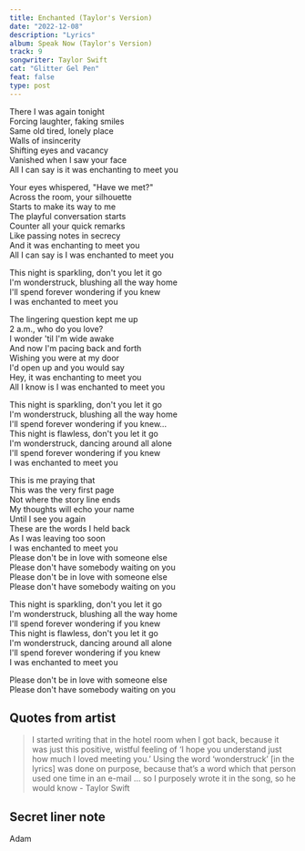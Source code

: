 ```yaml
---
title: Enchanted (Taylor's Version)
date: "2022-12-08"
description: "Lyrics"
album: Speak Now (Taylor's Version)
track: 9
songwriter: Taylor Swift
cat: "Glitter Gel Pen"
feat: false
type: post
---
```


<p className="verse-one">
There I was again tonight <br />
Forcing laughter, faking smiles <br />
Same old tired, lonely place <br />
Walls of insincerity <br />
Shifting eyes and vacancy <br />
Vanished when I saw your face <br />
All I can say is it was enchanting to meet you <br />
</p>
<p className="verse-two">
Your eyes whispered, "Have we met?" <br />
Across the room, your silhouette <br />
Starts to make its way to me <br />
The playful conversation starts <br />
Counter all your quick remarks <br />
Like passing notes in secrecy <br />
And it was enchanting to meet you <br />
All I can say is I was enchanted to meet you <br />
</p>
<p className="chorus">
This night is sparkling, don't you let it go <br />
I'm wonderstruck, blushing all the way home <br />
I'll spend forever wondering if you knew <br />
I was enchanted to meet you <br />
</p>
<p className="verse-three">
The lingering question kept me up <br />
2 a.m., who do you love? <br />
I wonder 'til I'm wide awake <br />
And now I'm pacing back and forth <br />
Wishing you were at my door <br />
I'd open up and you would say <br />
Hey, it was enchanting to meet you <br />
All I know is I was enchanted to meet you <br />
</p>
<p className="chorus">
This night is sparkling, don't you let it go <br />
I'm wonderstruck, blushing all the way home <br />
I'll spend forever wondering if you knew... <br />
This night is flawless, don't you let it go <br />
I'm wonderstruck, dancing around all alone <br />
I'll spend forever wondering if you knew <br />
I was enchanted to meet you <br />
</p>
<p className="bridge">
This is me praying that <br />
This was the very first page <br />
Not where the story line ends <br />
My thoughts will echo your name <br />
Until I see you again <br />
These are the words I held back <br />
As I was leaving too soon <br />
I was enchanted to meet you <br />
Please don't be in love with someone else <br />
Please don't have somebody waiting on you <br />
Please don't be in love with someone else <br />
Please don't have somebody waiting on you <br />
</p>
<p className="chorus">
This night is sparkling, don't you let it go <br />
I'm wonderstruck, blushing all the way home <br />
I'll spend forever wondering if you knew <br />
This night is flawless, don't you let it go <br />
I'm wonderstruck, dancing around all alone <br />
I'll spend forever wondering if you knew <br />
I was enchanted to meet you <br />
</p>
<p className="outro">
Please don't be in love with someone else <br />
Please don't have somebody waiting on you <br />
</p>

## Quotes from artist

<blockquote>
I started writing that in the hotel room when I got back, because it was just this positive, wistful feeling of ‘I hope you understand just how much I loved meeting you.’ Using the word ‘wonderstruck’ [in the lyrics] was done on purpose, because that’s a word which that person used one time in an e-mail … so I purposely wrote it in the song, so he would know - Taylor Swift
</blockquote>

## Secret liner note

Adam
